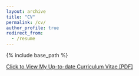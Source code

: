 ```yaml
---
layout: archive
title: "CV"
permalink: /cv/
author_profile: true
redirect_from:
  - /resume
---
```


{% include base_path %}

[Click to View My Up-to-date Curriculum Vitae [PDF]](http://nrc53.github.io/NagaChallapallefiles/Naga_Resume.pdf)

<!-- <embed src="http://nrc53.github.io/NagaChallapallefiles/Naga_Resume.pdf" width="650" height="1800" type='application/pdf'> -->
